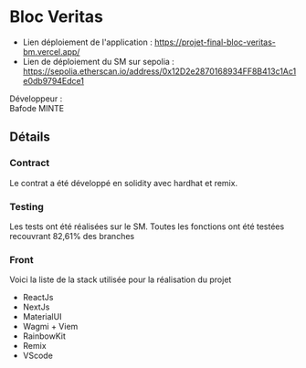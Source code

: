 # Bloc Veritas

- Lien déploiement de l'application : https://projet-final-bloc-veritas-bm.vercel.app/
- Lien de déploiement du SM sur sepolia : https://sepolia.etherscan.io/address/0x12D2e2870168934FF8B413c1Ac1e0db9794Edce1

Développeur :  
Bafode MINTE

## Détails

### Contract
Le contrat a été développé en solidity avec hardhat et remix.

### Testing
Les tests ont été réalisées sur le SM. Toutes les fonctions ont été testées recouvrant 82,61% des branches

### Front
Voici la liste de la stack utilisée pour la réalisation du projet
- ReactJs
- NextJs
- MaterialUI
- Wagmi + Viem
- RainbowKit
- Remix
- VScode

